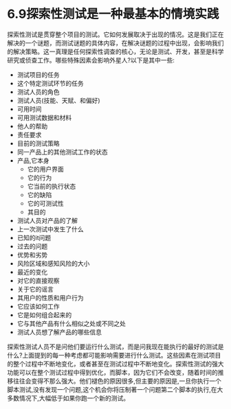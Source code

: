 # 6.9探索性测试是一种最基本的情境实践

探索性测试是贯穿整个项目的测试。它如何发展取决于出现的情况。这是我们正在解决的一个谜题，而测试谜题的具体内容，在解决谜题的过程中出现，会影响我们的解决策略。这一真理是任何探索性调查的核心，无论是测试、开发，甚至是科学研究或侦查工作。哪些特殊因素会影响外星人?以下是其中一些:
- 测试项目的任务
- 这个特定测试环节的任务
- 测试人员的角色
- 测试人员(技能、天赋、和偏好)
- 可用时间
- 可用测试数据和材料
- 他人的帮助
- 责任要求
- 目前的测试策略
- 同一产品上的其他测试工作的状态
- 产品,它本身
	- 它的用户界面
	- 它的行为
	- 它当前的执行状态
	- 它的缺陷
	- 它的可测试性
	- 其目的
- 测试人员对产品的了解
- 上一次测试中发生了什么
- 已知的it问题
- 过去的问题
- 优势和劣势
- 风险区域和感知风险的大小
- 最近的变化
- 对它的直接观察
- 关于它的谣言
- 其用户的性质和用户行为
- 它应该如何工作
- 它是如何组合起来的
- 它与其他产品有什么相似之处或不同之处
- 测试人员想了解产品的哪些信息

探索性测试人员不是问他们要运行什么测试，而是问我现在能执行的最好的测试是什么?上面提到的每一种考虑都可能影响需要进行什么测试。这些因素在测试项目的整个过程中不断地变化，或者甚至在测试过程中不断地变化。探索性测试的强大功能可以在整个测试过程中得到优化，而脚本，因为它们不会改变，随着时间的推移往往会变得不那么强大。他们褪色的原因很多,但主要的原因是,一旦你执行一个脚本测试,没有发现一个问题,这个机会你将压制著一个问题第二个脚本的执行,在大多数情况下,大幅低于如果你跑一个新的测试。